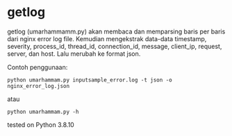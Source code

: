# getlog

getlog (umarhammamm.py) akan membaca dan memparsing baris per baris dari nginx error log file. Kemudian mengekstrak data-data timestamp, severity, process_id, thread_id, connection_id, message, client_ip, request, server, dan host. Lalu merubah ke format json.

Contoh penggunaan:
```
python umarhammam.py inputsample_error.log -t json -o nginx_error_log.json
```
atau
```
python umarhammam.py -h
```

tested on Python 3.8.10
